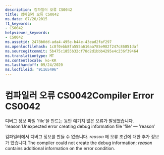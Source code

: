 ```yaml
---
description: 컴파일러 오류 CS0042
title: 컴파일러 오류 CS0042
ms.date: 07/20/2015
f1_keywords:
- CS0042
helpviewer_keywords:
- CS0042
ms.assetid: 2478b0dd-ada4-495e-b44e-43ead2faf297
ms.openlocfilehash: 1c8f0ebb8fa555a616aa785e982f247c86051daf
ms.sourcegitcommit: 5b475c1855b32cf78d2d1bbb4295e4c236f39464
ms.translationtype: MT
ms.contentlocale: ko-KR
ms.lasthandoff: 09/24/2020
ms.locfileid: "91165496"
---
```

# <a name="compiler-error-cs0042"></a><span data-ttu-id="578e6-103">컴파일러 오류 CS0042</span><span class="sxs-lookup"><span data-stu-id="578e6-103">Compiler Error CS0042</span></span>

<span data-ttu-id="578e6-104">디버그 정보 파일 'file'을 만드는 동안 예기치 않은 오류가 발생했습니다. 'reason'</span><span class="sxs-lookup"><span data-stu-id="578e6-104">Unexpected error creating debug information file 'file' — 'reason'</span></span>  
  
 <span data-ttu-id="578e6-105">컴파일러에서 디버그 정보를 만들 수 없습니다. *reason* 에 오류 조건에 대한 추가 정보가 있습니다.</span><span class="sxs-lookup"><span data-stu-id="578e6-105">The compiler could not create the debug information; *reason* contains additional information on the error condition.</span></span>
